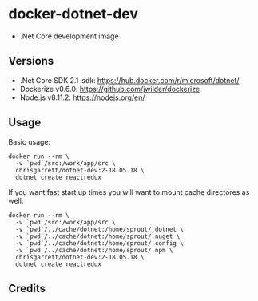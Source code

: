 # docker-dotnet-dev

* .Net Core development image 

## Versions
- .Net Core SDK 2.1-sdk: https://hub.docker.com/r/microsoft/dotnet/
- Dockerize v0.6.0: https://github.com/jwilder/dockerize
- Node.js v8.11.2: https://nodejs.org/en/

## Usage

Basic usage:
```
docker run --rm \
  -v `pwd`/src:/work/app/src \
  chrisgarrett/dotnet-dev:2-18.05.18 \
  dotnet create reactredux
```

If you want fast start up times you will want to mount cache directores as well:
```
docker run --rm \
  -v `pwd`/src:/work/app/src \
  -v `pwd`/../cache/dotnet:/home/sprout/.dotnet \
  -v `pwd`/../cache/dotnet:/home/sprout/.nuget \
  -v `pwd`/../cache/dotnet:/home/sprout/.config \
  -v `pwd`/../cache/dotnet:/home/sprout/.npm \
  chrisgarrett/dotnet-dev:2-18.05.18 \
  dotnet create reactredux
```

## Credits
